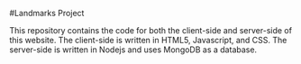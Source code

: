 #Landmarks Project

This repository contains the code for both the client-side and server-side of this website. The client-side is written in HTML5, Javascript, and CSS. The server-side is written in Nodejs and uses MongoDB as a database.
